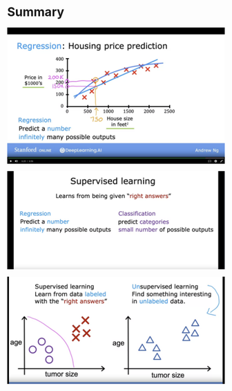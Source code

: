 # Summary

![Nama](https://github.com/dystaSatria/Deep-Learning/blob/main/Supervised%20Machine%20Learning%3A%20Regression%20and%20Classification/Regression.png)


![Nama](https://github.com/dystaSatria/Deep-Learning/blob/main/Supervised%20Machine%20Learning%3A%20Regression%20and%20Classification/Supervised%20Learning.png)


![Nama](https://github.com/dystaSatria/Deep-Learning/blob/main/Supervised%20Machine%20Learning%3A%20Regression%20and%20Classification/supervised_unsupervised.png)
